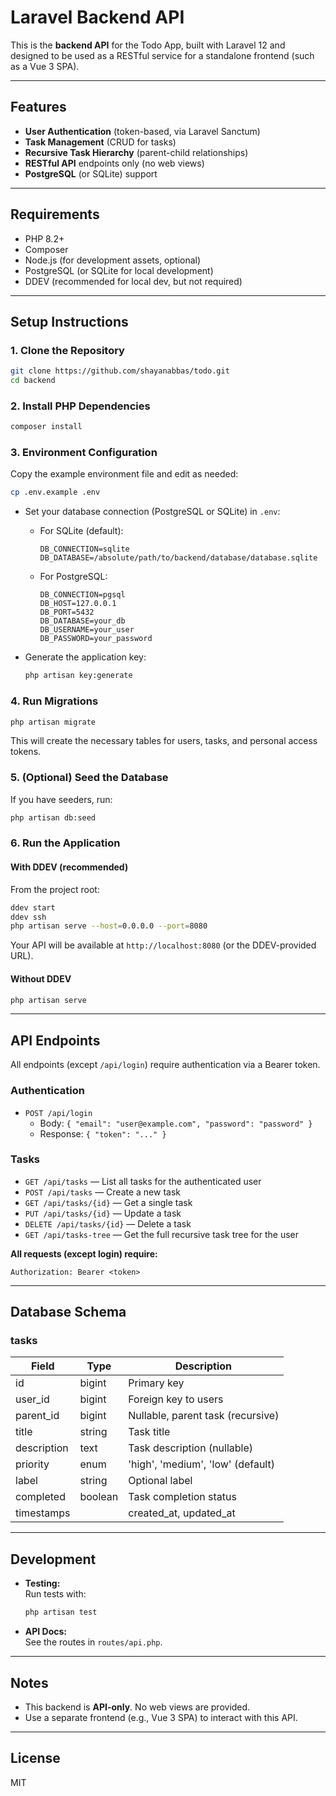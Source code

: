 # Laravel Backend API

This is the **backend API** for the Todo App, built with Laravel 12 and designed to be used as a RESTful service for a standalone frontend (such as a Vue 3 SPA).

---

## Features

- **User Authentication** (token-based, via Laravel Sanctum)
- **Task Management** (CRUD for tasks)
- **Recursive Task Hierarchy** (parent-child relationships)
- **RESTful API** endpoints only (no web views)
- **PostgreSQL** (or SQLite) support

---

## Requirements

- PHP 8.2+
- Composer
- Node.js (for development assets, optional)
- PostgreSQL (or SQLite for local development)
- DDEV (recommended for local dev, but not required)

---

## Setup Instructions

### 1. Clone the Repository

```sh
git clone https://github.com/shayanabbas/todo.git
cd backend
```

### 2. Install PHP Dependencies

```sh
composer install
```

### 3. Environment Configuration

Copy the example environment file and edit as needed:

```sh
cp .env.example .env
```

- Set your database connection (PostgreSQL or SQLite) in `.env`:
  - For SQLite (default):  
    ```
    DB_CONNECTION=sqlite
    DB_DATABASE=/absolute/path/to/backend/database/database.sqlite
    ```
  - For PostgreSQL:
    ```
    DB_CONNECTION=pgsql
    DB_HOST=127.0.0.1
    DB_PORT=5432
    DB_DATABASE=your_db
    DB_USERNAME=your_user
    DB_PASSWORD=your_password
    ```

- Generate the application key:
  ```sh
  php artisan key:generate
  ```

### 4. Run Migrations

```sh
php artisan migrate
```

This will create the necessary tables for users, tasks, and personal access tokens.

### 5. (Optional) Seed the Database

If you have seeders, run:

```sh
php artisan db:seed
```

### 6. Run the Application

#### With DDEV (recommended)

From the project root:

```sh
ddev start
ddev ssh
php artisan serve --host=0.0.0.0 --port=8080
```

Your API will be available at `http://localhost:8080` (or the DDEV-provided URL).

#### Without DDEV

```sh
php artisan serve
```

---

## API Endpoints

All endpoints (except `/api/login`) require authentication via a Bearer token.

### **Authentication**

- `POST /api/login`
  - Body: `{ "email": "user@example.com", "password": "password" }`
  - Response: `{ "token": "..." }`

### **Tasks**

- `GET /api/tasks` — List all tasks for the authenticated user
- `POST /api/tasks` — Create a new task
- `GET /api/tasks/{id}` — Get a single task
- `PUT /api/tasks/{id}` — Update a task
- `DELETE /api/tasks/{id}` — Delete a task
- `GET /api/tasks-tree` — Get the full recursive task tree for the user

**All requests (except login) require:**
```
Authorization: Bearer <token>
```

---

## Database Schema

### **tasks**

| Field       | Type      | Description                        |
|-------------|-----------|------------------------------------|
| id          | bigint    | Primary key                        |
| user_id     | bigint    | Foreign key to users               |
| parent_id   | bigint    | Nullable, parent task (recursive)  |
| title       | string    | Task title                         |
| description | text      | Task description (nullable)        |
| priority    | enum      | 'high', 'medium', 'low' (default)  |
| label       | string    | Optional label                     |
| completed   | boolean   | Task completion status             |
| timestamps  |           | created_at, updated_at             |

---

## Development

- **Testing:**  
  Run tests with:
  ```sh
  php artisan test
  ```

- **API Docs:**  
  See the routes in `routes/api.php`.

---

## Notes

- This backend is **API-only**. No web views are provided.
- Use a separate frontend (e.g., Vue 3 SPA) to interact with this API.

---

## License

MIT
